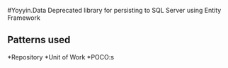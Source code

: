 #Yoyyin.Data
Deprecated library for persisting to SQL Server using Entity Framework

## Patterns used
*Repository
*Unit of Work
*POCO:s